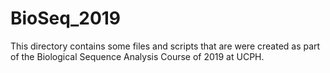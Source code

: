 # BioSeq_2019

This directory contains some files and scripts that are were created as part of the Biological Sequence Analysis Course of 2019 at UCPH.

